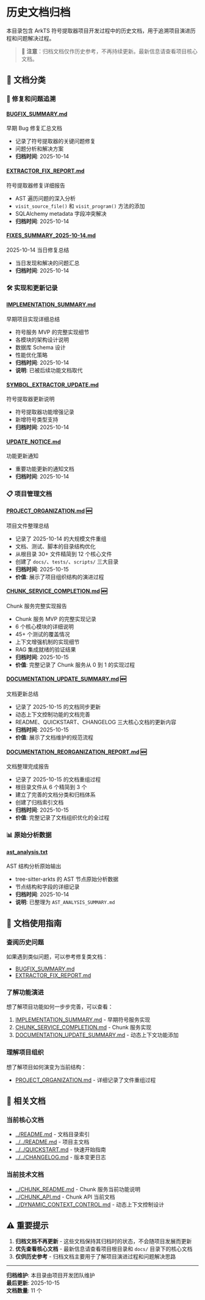 # 历史文档归档

本目录包含 ArkTS 符号提取器项目开发过程中的历史文档，用于追溯项目演进历程和问题解决过程。

> 📌 **注意**：归档文档仅作历史参考，不再持续更新。最新信息请查看项目核心文档。

## 📂 文档分类

### 🐛 修复和问题追溯

#### [BUGFIX_SUMMARY.md](./BUGFIX_SUMMARY.md)
早期 Bug 修复汇总文档
- 记录了符号提取器的关键问题修复
- 问题分析和解决方案
- **归档时间**: 2025-10-14

#### [EXTRACTOR_FIX_REPORT.md](./EXTRACTOR_FIX_REPORT.md)
符号提取器修复详细报告
- AST 遍历问题的深入分析
- `visit_source_file()` 和 `visit_program()` 方法的添加
- SQLAlchemy metadata 字段冲突解决
- **归档时间**: 2025-10-14

#### [FIXES_SUMMARY_2025-10-14.md](./FIXES_SUMMARY_2025-10-14.md)
2025-10-14 当日修复总结
- 当日发现和解决的问题汇总
- **归档时间**: 2025-10-14

### 🛠️ 实现和更新记录

#### [IMPLEMENTATION_SUMMARY.md](./IMPLEMENTATION_SUMMARY.md)
早期项目实现详细总结
- 符号服务 MVP 的完整实现细节
- 各模块的架构设计说明
- 数据库 Schema 设计
- 性能优化策略
- **归档时间**: 2025-10-14
- **说明**: 已被后续功能文档取代

#### [SYMBOL_EXTRACTOR_UPDATE.md](./SYMBOL_EXTRACTOR_UPDATE.md)
符号提取器更新说明
- 符号提取器功能增强记录
- 新增符号类型支持
- **归档时间**: 2025-10-14

#### [UPDATE_NOTICE.md](./UPDATE_NOTICE.md)
功能更新通知
- 重要功能更新的通知文档
- **归档时间**: 2025-10-14

### 📋 项目管理文档

#### [PROJECT_ORGANIZATION.md](./PROJECT_ORGANIZATION.md) 🆕
项目文件整理总结
- 记录了 2025-10-14 的大规模文件重组
- 文档、测试、脚本的目录结构优化
- 从根目录 30+ 文件精简到 12 个核心文件
- 创建了 `docs/`、`tests/`、`scripts/` 三大目录
- **归档时间**: 2025-10-15
- **价值**: 展示了项目组织结构的演进过程

#### [CHUNK_SERVICE_COMPLETION.md](./CHUNK_SERVICE_COMPLETION.md) 🆕
Chunk 服务完整实现报告
- Chunk 服务 MVP 的完整实现记录
- 6 个核心模块的详细说明
- 45+ 个测试的覆盖情况
- 上下文增强机制的实现细节
- RAG 集成就绪的验证结果
- **归档时间**: 2025-10-15
- **价值**: 完整记录了 Chunk 服务从 0 到 1 的实现过程

#### [DOCUMENTATION_UPDATE_SUMMARY.md](./DOCUMENTATION_UPDATE_SUMMARY.md) 🆕
文档更新总结
- 记录了 2025-10-15 的文档同步更新
- 动态上下文控制功能的文档完善
- README、QUICKSTART、CHANGELOG 三大核心文档的更新内容
- **归档时间**: 2025-10-15
- **价值**: 展示了文档维护的规范流程

#### [DOCUMENTATION_REORGANIZATION_REPORT.md](./DOCUMENTATION_REORGANIZATION_REPORT.md) 🆕
文档整理完成报告
- 记录了 2025-10-15 的文档重组过程
- 根目录文件从 6 个精简到 3 个
- 建立了完善的文档分类和归档体系
- 创建了归档索引文档
- **归档时间**: 2025-10-15
- **价值**: 完整记录了文档组织优化的全过程

### 📊 原始分析数据

#### [ast_analysis.txt](./ast_analysis.txt)
AST 结构分析原始输出
- tree-sitter-arkts 的 AST 节点原始分析数据
- 节点结构和字段的详细记录
- **归档时间**: 2025-10-14
- **说明**: 已整理为 `AST_ANALYSIS_SUMMARY.md`

## 📖 文档使用指南

### 查阅历史问题
如果遇到类似问题，可以参考修复类文档：
- [BUGFIX_SUMMARY.md](./BUGFIX_SUMMARY.md)
- [EXTRACTOR_FIX_REPORT.md](./EXTRACTOR_FIX_REPORT.md)

### 了解功能演进
想了解项目功能如何一步步完善，可以查看：
1. [IMPLEMENTATION_SUMMARY.md](./IMPLEMENTATION_SUMMARY.md) - 早期符号服务实现
2. [CHUNK_SERVICE_COMPLETION.md](./CHUNK_SERVICE_COMPLETION.md) - Chunk 服务实现
3. [DOCUMENTATION_UPDATE_SUMMARY.md](./DOCUMENTATION_UPDATE_SUMMARY.md) - 动态上下文功能添加

### 理解项目组织
想了解项目如何演变为当前结构：
- [PROJECT_ORGANIZATION.md](./PROJECT_ORGANIZATION.md) - 详细记录了文件重组过程

## 🔗 相关文档

### 当前核心文档
- [../README.md](../README.md) - 文档目录索引
- [../../README.md](../../README.md) - 项目主文档
- [../../QUICKSTART.md](../../QUICKSTART.md) - 快速开始指南
- [../../CHANGELOG.md](../../CHANGELOG.md) - 版本变更日志

### 当前技术文档
- [../CHUNK_README.md](../CHUNK_README.md) - Chunk 服务当前功能说明
- [../CHUNK_API.md](../CHUNK_API.md) - Chunk API 当前文档
- [../DYNAMIC_CONTEXT_CONTROL.md](../DYNAMIC_CONTEXT_CONTROL.md) - 动态上下文控制设计

## ⚠️ 重要提示

1. **归档文档不再更新** - 这些文档保持其归档时的状态，不会随项目发展而更新
2. **优先查看核心文档** - 最新信息请查看项目根目录和 `docs/` 目录下的核心文档
3. **仅供历史参考** - 归档文档主要用于了解项目演进过程和问题解决思路

---

**归档维护**: 本目录由项目开发团队维护  
**最后更新**: 2025-10-15  
**文档数量**: 11 个
